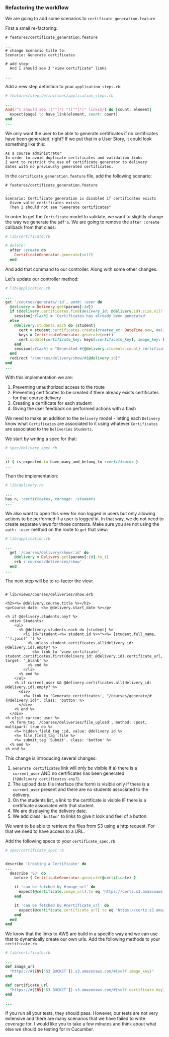 ### Refactoring the workflow

We are going to add some scenarios to `certificate_generation.feature`

First a small re-factoring:

```gherkin
# features/certificate_generation.feature

...
# change Scenario title to:
Scenario: Generate certificates

# add step:
  And I should see 3 "view certificate" links

...
```
Add a new step definition to your `application_steps.rb`:

```ruby
# features/step_definitions/application_steps.rb

...
And(/^I should see ([^"]*) "([^"]*)" links$/) do |count, element|
  expect(page).to have_link(element, count: count)
end
...
```

We only want the user to be able to generate certificates if no certificates have been generated, right?  If we put that in a User Story, it could look something like this:
```
As a course administrator
In order to avoid duplicate certificates and validation links
I want to restrict the use of certificate generator to delivery
dates with no previously generated certificates.
```

In the `certificate_generation.feature` file, add the following scenario:

```gherkin
# features/certificate_generation.feature

...
Scenario: Certificate generation is disabled if certificates exists
  Given valid certificates exists
  Then I should not see "Generate certificates"
```

In order to get the `Certificate` model to validate, we want to slightly change the way we generate the `pdf's`. We are going to remove the `after :create` callback from that class:

```ruby
# lib/certificate.rb

# delete:
  after :create do
    CertificateGenerator.generate(self)
  end
```
And add that command to our controller. Along with some other changes.

Let's update our controller method:

```ruby
# lib/application.rb

...
get '/courses/generate/:id', auth: :user do
  @delivery = Delivery.get(params[:id])
  if !@delivery.certificates.find(delivery_id: @delivery.id).size.nil?
    session[:flash] = 'Certificates has already been generated'
  else
    @delivery.students.each do |student|
      cert = student.certificates.create(created_at: DateTime.now, delivery: @delivery)
      keys = CertificateGenerator.generate(cert)
      cert.update(certificate_key: keys[:certificate_key], image_key: keys[:image_key])
    end
    session[:flash] = "Generated #{@delivery.students.count} certificates"
  end
  redirect "/courses/delivery/show/#{@delivery.id}"
end
...
```

With this implementation we are:

1. Preventing unauthorized access to the route
2. Preventing certificates to be created if there already exists certificates for that course delivery
3. Creating a certificate for each student
4. Giving the user feedback on performed actions with a flash

We need to make an addition to the `Delivery` model - letting each `Delivery` know what `Certificates` are associated to it
using whatever `Certificates` are associated to the `Deliveries` `Students`.

We start by writing a spec for that:

```ruby
# spec/delivery_spec.rb

...
it { is_expected.to have_many_and_belong_to :certificates }
...
```

Then the implementation:

```ruby
# lib/delivery.rb

...
has n, :certificates, through: :students
...
```

We also want to open this view for non logged in users but only allowing actions to be performed if a user is logged in.
In that way, we do not need to create separate views for those contexts. Make sure you are not using the `auth: :user` method on the route to `get` that view:

```ruby
# lib/application.rb

...
  get '/courses/delivery/show/:id' do
    @delivery = Delivery.get(params[:id].to_i)
    erb :'courses/deliveries/show'
  end
...

```

The next step will be to re-factor the view:

```erb

# lib/views/courses/deliveries/show.erb

<h2><%= @delivery.course.title %></h2>
<p>Course date: <%= @delivery.start_date %></p>

<% if @delivery.students.any? %>
  <div> Students:
    <ul>
      <% @delivery.students.each do |student| %>
        <li id="student-<%= student.id %>>"><%= [student.full_name, ''].join(' ') %>
          <% unless student.certificates.all(delivery_id: @delivery.id).empty? %>
            <%= link_to 'view certificate', student.certificates.first(delivery_id: @delivery.id).certificate_url, target: '_blank' %>
          <% end %>
        </li>
      <% end %>
    </ul>
    <% if current_user && @delivery.certificates.all(delivery_id: @delivery.id).empty? %>
      <div>
        <%= link_to 'Generate certificates', "/courses/generate/#{@delivery.id}", class: 'button' %>
      </div>
    <% end %>
  </div>
<% elsif current_user %>
  <% form_tag '/courses/deliveries/file_upload', method: :post, multipart: true do %>
    <%= hidden_field_tag :id, value: @delivery.id %>
    <%= file_field_tag :file %>
    <%= submit_tag 'Submit', class: 'button' %>
  <% end %>
<% end %>
```

This change is introducing several changes:

1. `Generate certificates` link will only be visible if a) there is a `current_user` AND no certificates has been generated (`!@delivery.certificates.any?`).
2. The upload data file interface (the form) is visible only if there is a `current_user` present and there are no students associated to the delivery.
3. On the students list, a link to the certificate is visible IF there is a certificate associated with that student.
4. We are displaying the delivery date.
5. We add class `'button'` to links to give it look and feel of a button.

We want to be able to retrieve the files from S3 using a http request. For that we need to have access to a URL.

Add the following specs to your `certificate_spec.rb`

```ruby
# spec/certificate_spec.rb


describe 'Creating a Certificate' do
...
  describe 'S3' do
    before { CertificateGenerator.generate(@certificate) }

    it 'can be fetched by #image_url' do
      expect(@certificate.image_url).to eq 'https://certz.s3.amazonaws.com/pdf/test/thomas_ochman_2015-01-01.jpg'
    end

    it 'can be fetched by #certificate_url' do
      expect(@certificate.certificate_url).to eq 'https://certz.s3.amazonaws.com/pdf/test/thomas_ochman_2015-01-01.pdf'
    end
  end
end

```

We know that the links to AWS are build in a specific way and we can use that to dynamically create our own urls. Add the following methods to your `certificate.rb`

```ruby
# lib/certificate.rb

...
def image_url
  "https://#{ENV['S3_BUCKET']}.s3.amazonaws.com/#{self.image_key}"
end

def certificate_url
  "https://#{ENV['S3_BUCKET']}.s3.amazonaws.com/#{self.certificate_key}"
end

...
```

If you run all your tests, they should pass. However, our tests are not very extensive and there are many scenarios that we have failed to write coverage for. I would like you to take a few minutes and think about what else we should be testing for in Cucumber.



